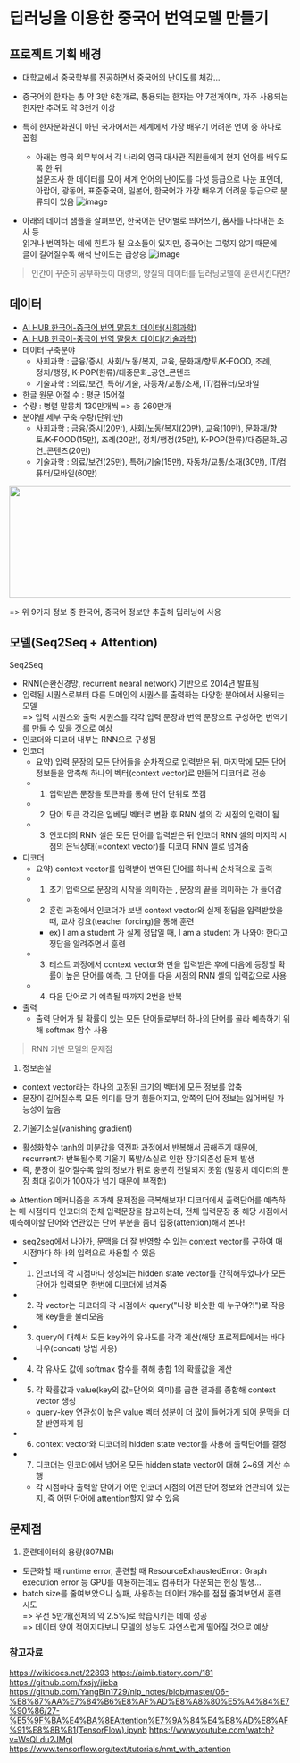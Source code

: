 # 딥러닝을 이용한 중국어 번역모델 만들기

## 프로젝트 기획 배경  
+ 대학교에서 중국학부를 전공하면서 중국어의 난이도를 체감...
+ 중국어의 한자는 총 약 3만 6천개로, 통용되는 한자는 약 7천개이며, 자주 사용되는 한자만 추려도 약 3천개 이상
+ 특히 한자문화권이 아닌 국가에서는 세계에서 가장 배우기 어려운 언어 중 하나로 꼽힘
  + 아래는 영국 외무부에서 각 나라의 영국 대사관 직원들에게 현지 언어를 배우도록 한 뒤  
  설문조사 한 데이터를 모아 세계 언어의 난이도를 다섯 등급으로 나눈 표인데,  
  아랍어, 광동어, 표준중국어, 일본어, 한국어가 가장 배우기 어려운 등급으로 분류되어 있음
![image](https://user-images.githubusercontent.com/88722429/175809275-88747d13-e93b-41d7-b60b-35856b7ab3b9.png)  

+ 아래의 데이터 샘플을 살펴보면, 한국어는 단어별로 띄어쓰기, 품사를 나타내는 조사 등  
  읽거나 번역하는 데에 힌트가 될 요소들이 있지만, 중국어는 그렇지 않기 때문에  
  글이 길어질수록 해석 난이도는 급상승
![image](https://user-images.githubusercontent.com/88722429/175809417-3d9566f9-d21a-424e-b7a4-f9631438752d.png)  

> 인간이 꾸준히 공부하듯이 대량의, 양질의 데이터를 딥러닝모델에 훈련시킨다면?

## 데이터
+ [AI HUB 한국어-중국어 번역 말뭉치 데이터(사회과학)](https://aihub.or.kr/aidata/30721)
+ [AI HUB 한국어-중국어 번역 말뭉치 데이터(기술과학)](https://aihub.or.kr/aidata/30722)  
+ 데이터 구축분야
    + 사회과학 : 금융/증시, 사회/노동/복지, 교육, 문화재/향토/K-FOOD, 조례,  
    정치/행정, K-POP(한류)/대중문화_공연_콘텐츠
    + 기술과학 : 의료/보건, 특허/기술, 자동차/교통/소재, IT/컴퓨터/모바일
+ 한글 원문 어절 수 : 평균 15어절
+ 수량 : 병렬 말뭉치 130만개씩 => 총 260만개
+ 분야별 세부 구축 수량(단위:만)
    + 사회과학 : 금융/증시(20만), 사회/노동/복지(20만), 교육(10만), 문화재/향토/K-FOOD(15만), 조례(20만), 정치/행정(25만), K-POP(한류)/대중문화_공연_콘텐츠(20만)
    + 기술과학 : 의료/보건(25만), 특허/기술(15만), 자동차/교통/소재(30만), IT/컴퓨터/모바일(60만)
<img src='https://aihub.or.kr/sites/default/files/styles/max_2600x2600/public/2021-05/028.%E1%84%92%E1%85%A1%E1%86%AB%E1%84%80%E1%85%AE%E1%86%A8%E1%84%8B%E1%85%A5-%E1%84%8C%E1%85%AE%E1%86%BC%E1%84%80%E1%85%AE%E1%86%A8%E1%84%8B%E1%85%A5%20%E1%84%87%E1%85%A5%E1%86%AB%E1%84%8B%E1%85%A7%E1%86%A8%20%E1%84%86%E1%85%A1%E1%86%AF%E1%84%86%E1%85%AE%E1%86%BC%E1%84%8E%E1%85%B5%28%E1%84%89%E1%85%A1%E1%84%92%E1%85%AC%E1%84%80%E1%85%AA%E1%84%92%E1%85%A1%E1%86%A8%29_%E1%84%83%E1%85%A2%E1%84%91%E1%85%AD%E1%84%83%E1%85%A9%E1%84%86%E1%85%A7%E1%86%AB.png?itok=AQ_3oXxE' width='700' height='200'>

=> 위 9가지 정보 중 한국어, 중국어 정보만 추출해 딥러닝에 사용

## 모델(Seq2Seq + Attention)
Seq2Seq 
+ RNN(순환신경망, recurrent nearal network) 기반으로 2014년 발표됨
+ 입력된 시퀀스로부터 다른 도메인의 시퀀스를 출력하는 다양한 분야에서 사용되는 모델  
  => 입력 시퀀스와 출력 시퀀스를 각각 입력 문장과 번역 문장으로 구성하면 번역기를 만들 수 있을 것으로 예상
+ 인코더와 디코더 내부는 RNN으로 구성됨
+ 인코더
  + 요약) 입력 문장의 모든 단어들을 순차적으로 입력받은 뒤, 마지막에 모든 단어 정보들을 압축해 하나의 벡터(context vector)로 만들어 디코더로 전송
  + 1. 입력받은 문장을 토큰화를 통해 단어 단위로 쪼갬
  + 2. 단어 토큰 각각은  임베딩 벡터로 변환 후 RNN 셀의 각 시점의 입력이 됨
  + 3. 인코더의 RNN 셀은 모든 단어를 입력받은 뒤 인코더 RNN 셀의 마지막 시점의 은닉상태(=context vector)를 디코더 RNN 셀로 넘겨줌
+ 디코더
  + 요약) context vector를 입력받아 번역된 단어를 하나씩 순차적으로 출력
  + 1. 초기 입력으로 문장의 시작을 의미하는 <sos>, 문장의 끝을 의미하는 <eos>가 들어감
  + 2. 훈련 과정에서 인코더가 보낸 context vector와 실제 정답을 입력받았을 때, 교사 강요(teacher forcing)을 통해 훈련
    + ex) <sos> I am a student 가 실제 정답일 때, I am a student<eos> 가 나와야 한다고 정답을 알려주면서 훈련
  + 3. 테스트 과정에서 context vector와 <sos>만을 입력받은 후에 다음에 등장할 확률이 높은 단어를 예측, 그 단어를 다음 시점의 RNN 셀의 입력값으로 사용
  + 4. 다음 단어로 <eos>가 예측될 때까지 2번을 반복 
+ 출력
  + 출력 단어가 될 확률이 있는 모든 단어들로부터 하나의 단어를 골라 예측하기 위해 softmax 함수 사용

> RNN 기반 모델의 문제점
1. 정보손실
+ context vector라는 하나의 고정된 크기의 벡터에 모든 정보를 압축
+ 문장이 길어질수록 모든 의미를 담기 힘들어지고, 앞쪽의 단어 정보는 잃어버릴 가능성이 높음
2. 기울기소실(vanishing gradient)
+ 활성화함수 tanh의 미분값을 역전파 과정에서 반복해서 곱해주기 때문에, recurrent가 반복될수록 기울기 폭발/소실로 인한 장기의존성 문제 발생
+ 즉, 문장이 길어질수록 앞의 정보가 뒤로 충분히 전달되지 못함 (말뭉치 데이터의 문장 최대 길이가 100자가 넘기 때문에 부적합)  

=> Attention 메커니즘을 추가해 문제점을 극복해보자!
디코더에서 출력단어를 예측하는 매 시점마다 인코더의 전체 입력문장을 참고하는데,
전체 입력문장 중 해당 시점에서 예측해야할 단어와 연관있는 단어 부분을 좀더 집중(attention)해서 본다!
+ seq2seq에서 나아가, 문맥을 더 잘 반영할 수 있는 context vector를 구하여 매 시점마다 하나의 입력으로 사용할 수 있음
+ 1. 인코더의 각 시점마다 생성되는 hidden state vector를 간직해두었다가 모든 단어가 입력되면 한번에 디코더에 넘겨줌
+ 2. 각 vector는 디코더의 각 시점에서 query("나랑 비슷한 애 누구야?!")로 작용해 key들을 불러모음
+ 3. query에 대해서 모든 key와의 유사도를 각각 계산(해당 프로젝트에서는 바다나우(concat) 방법 사용)
+ 4. 각 유사도 값에 softmax 함수를 취해 총합 1의 확률값을 계산
+ 5. 각 확률값과 value(key의 값=단어의 의미)를 곱한 결과를 종합해 context vector 생성  
  + query-key 연관성이 높은 value 벡터 성분이 더 많이 들어가게 되어 문맥을 더 잘 반영하게 됨
+ 6. context vector와 디코더의 hidden state vector를 사용해 출력단어를 결정 
+ 7. 디코더는 인코더에서 넘어온 모든 hidden state vector에 대해 2~6의 계산 수행
  + 각 시점마다 출력할 단어가 어떤 인코더 시점의 어떤 단어 정보와 연관되어 있는지, 즉 어떤 단어에 attention할지 알 수 있음



## 문제점
1. 훈련데이터의 용량(807MB)
+ 토큰화할 때 runtime error, 훈련할 때 ResourceExhaustedError: Graph execution error 등 GPU를 이용하는데도 컴퓨터가 다운되는 현상 발생...
+ batch size를 줄여보았으나 실패, 사용하는 데이터 개수를 점점 줄여보면서 훈련 시도  
=> 우선 5만개(전체의 약 2.5%)로 학습시키는 데에 성공  
=> 데이터 양이 적어지다보니 모델의 성능도 자연스럽게 떨어질 것으로 예상

      



### 참고자료
https://wikidocs.net/22893
https://aimb.tistory.com/181
https://github.com/fxsjy/jieba
https://github.com/YangBin1729/nlp_notes/blob/master/06-%E8%87%AA%E7%84%B6%E8%AF%AD%E8%A8%80%E5%A4%84%E7%90%86/27-%E5%9F%BA%E4%BA%8EAttention%E7%9A%84%E4%B8%AD%E8%AF%91%E8%8B%B1(TensorFlow).ipynb
https://www.youtube.com/watch?v=WsQLdu2JMgI
https://www.tensorflow.org/text/tutorials/nmt_with_attention